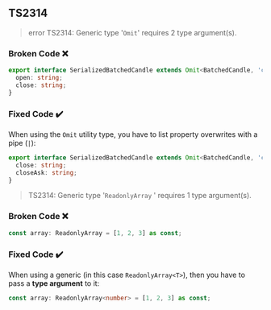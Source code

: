 ## TS2314

> error TS2314: Generic type '`Omit`' requires 2 type argument(s).

### Broken Code ❌

```ts
export interface SerializedBatchedCandle extends Omit<BatchedCandle, 'close', 'open'> {
  open: string;
  close: string;
}
```

### Fixed Code ✔️

When using the `Omit` utility type, you have to list property overwrites with a pipe (`|`):

```ts
export interface SerializedBatchedCandle extends Omit<BatchedCandle, 'close' | 'closeAsk'> {
  close: string;
  closeAsk: string;
}
```

> TS2314: Generic type '`ReadonlyArray` ' requires 1 type argument(s).

### Broken Code ❌

```ts
const array: ReadonlyArray = [1, 2, 3] as const;
```

### Fixed Code ✔️

When using a generic (in this case `ReadonlyArray<T>`), then you have to pass a **type argument** to it:

```ts
const array: ReadonlyArray<number> = [1, 2, 3] as const;
```
